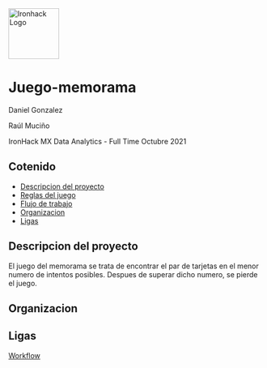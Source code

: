 <img src="https://bit.ly/2VnXWr2" alt="Ironhack Logo" width="100"/>

# Juego-memorama
Daniel Gonzalez

Raúl Muciño

IronHack MX
Data Analytics - Full Time
Octubre 2021

## Cotenido
- [Descripcion del proyecto](#descripción-del-proyecto)
- [Reglas del juego](#reglas-del-juego)
- [Flujo de trabajo](#flujo-de-trabajo)
- [Organizacion](#organizacion)
- [Ligas](#ligas)

## Descripcion del proyecto
El juego del memorama se trata de encontrar el par de tarjetas en el menor numero de intentos posibles. Despues de superar dicho numero, se pierde el juego. 

## Organizacion

## Ligas

[Workflow](https://miro.com/app/board/o9J_llkMD0g=/)
